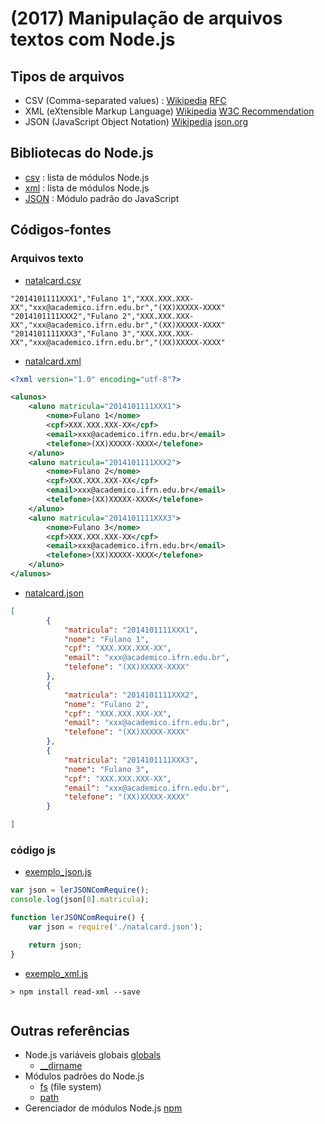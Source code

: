 # [](#header-1) (2017) Manipulação de arquivos textos com Node.js

## [](#header-2) Tipos de arquivos

- CSV (Comma-separated values) : [Wikipedia](https://pt.wikipedia.org/wiki/Comma-separated_values) [RFC](https://tools.ietf.org/html/rfc4180)
- XML (eXtensible Markup Language) [Wikipedia](https://pt.wikipedia.org/wiki/XML) [W3C Recommendation](https://www.w3.org/TR/REC-xml/)
- JSON (JavaScript Object Notation) [Wikipedia](https://pt.wikipedia.org/wiki/JSON) [json.org](http://json.org/)

## [](#header-2) Bibliotecas do Node.js

- [csv](https://www.npmjs.com/browse/keyword/csv?offset=0) : lista de módulos Node.js
- [xml](https://www.npmjs.com/browse/keyword/xml?offset=0) : lista de módulos Node.js
- [JSON](https://developer.mozilla.org/en-US/docs/Web/JavaScript/Reference/Global_Objects/JSON) : Módulo padrão do JavaScript

## [](#header-2) Códigos-fontes

### [](#header-3) Arquivos texto

- [natalcard.csv](https://github.com/tiipos/2017-src/blob/master/arquivos_texto/natalcard.csv)

```csv
"2014101111XXX1","Fulano 1","XXX.XXX.XXX-XX","xxx@academico.ifrn.edu.br","(XX)XXXXX-XXXX"
"2014101111XXX2","Fulano 2","XXX.XXX.XXX-XX","xxx@academico.ifrn.edu.br","(XX)XXXXX-XXXX"
"2014101111XXX3","Fulano 3","XXX.XXX.XXX-XX","xxx@academico.ifrn.edu.br","(XX)XXXXX-XXXX"
```

- [natalcard.xml](https://github.com/tiipos/2017-src/blob/master/arquivos_texto/natalcard.xml)

```xml
<?xml version="1.0" encoding="utf-8"?>

<alunos>
    <aluno matricula="2014101111XXX1">
        <nome>Fulano 1</nome>
        <cpf>XXX.XXX.XXX-XX</cpf>
        <email>xxx@academico.ifrn.edu.br</email>
        <telefone>(XX)XXXXX-XXXX</telefone>
    </aluno>
    <aluno matricula="2014101111XXX2">
        <nome>Fulano 2</nome>
        <cpf>XXX.XXX.XXX-XX</cpf>
        <email>xxx@academico.ifrn.edu.br</email>
        <telefone>(XX)XXXXX-XXXX</telefone>
    </aluno>
    <aluno matricula="2014101111XXX3">
        <nome>Fulano 3</nome>
        <cpf>XXX.XXX.XXX-XX</cpf>
        <email>xxx@academico.ifrn.edu.br</email>
        <telefone>(XX)XXXXX-XXXX</telefone>
    </aluno>
</alunos>
```

- [natalcard.json](https://github.com/tiipos/2017-src/blob/master/arquivos_texto/natalcard.json)

```json
[
        {
            "matricula": "2014101111XXX1",
            "nome": "Fulano 1",
            "cpf": "XXX.XXX.XXX-XX",
            "email": "xxx@academico.ifrn.edu.br",
            "telefone": "(XX)XXXXX-XXXX"
        },
        {
            "matricula": "2014101111XXX2",
            "nome": "Fulano 2",
            "cpf": "XXX.XXX.XXX-XX",
            "email": "xxx@academico.ifrn.edu.br",
            "telefone": "(XX)XXXXX-XXXX"
        },
        {
            "matricula": "2014101111XXX3",
            "nome": "Fulano 3",
            "cpf": "XXX.XXX.XXX-XX",
            "email": "xxx@academico.ifrn.edu.br",
            "telefone": "(XX)XXXXX-XXXX"
        }

]
```

### [](#header-3) código js

- [exemplo_json.js](https://github.com/tiipos/2017-src/blob/master/arquivos_texto/exemplo_json.js)

```js
var json = lerJSONComRequire();
console.log(json[0].matricula);

function lerJSONComRequire() {
    var json = require('./natalcard.json');

    return json;
}
```

- [exemplo_xml.js]()

```shell
> npm install read-xml --save
```

```js
```


## [](#header-2) Outras referências

- Node.js variáveis globais [globals](https://nodejs.org/api/globals.html)
  - [\_\_dirname](https://nodejs.org/api/globals.html#globals_dirname)
- Módulos padrões do Node.js
  - [fs](https://nodejs.org/api/fs.html) (file system)
  - [path](https://nodejs.org/api/path.html)
- Gerenciador de módulos Node.js [npm](https://www.npmjs.com/)
